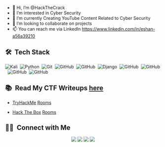 - 👋 Hi, I’m @HackTheCrack
- 👀 I’m interested in Cyber Security 
- 🎥 I’m currently Creating YouTube Content Related to Cyber Security 
- 🤝 I’m looking to collaborate on projects 
- 📫 You can reach me via LinkedIn https://www.linkedin.com/in/eshan-a56a39210

## 🛠 &nbsp;Tech Stack

![Kali](https://img.shields.io/badge/Kali-268BEE?style=for-the-badge&logo=kalilinux&logoColor=white)&nbsp;
![Python](https://img.shields.io/badge/python-3670A0?style=for-the-badge&logo=python&logoColor=ffdd54)&nbsp;
![Git](https://img.shields.io/badge/git-%23F05033.svg?style=for-the-badge&logo=git&logoColor=white)&nbsp;
![GitHub](https://img.shields.io/badge/github-%23121011.svg?style=for-the-badge&logo=github&logoColor=white)&nbsp;
![GitHub](https://img.shields.io/badge/C-00599C?style=for-the-badge&logo=c&logoColor=white)&nbsp;
![Django](https://img.shields.io/badge/django-%23092E20.svg?style=for-the-badge&logo=django&logoColor=white)&nbsp;
![GitHub](https://img.shields.io/badge/MySQL-00000F?style=for-the-badge&logo=mysql&logoColor=white)&nbsp;
![GitHub](https://img.shields.io/badge/SQLite-07405E?style=for-the-badge&logo=sqlite&logoColor=white)&nbsp;
![GitHub](https://img.shields.io/badge/Powershell-2CA5E0?style=for-the-badge&logo=powershell&logoColor=white)&nbsp;
![GitHub](https://img.shields.io/badge/Linux-FCC624?style=for-the-badge&logo=linux&logoColor=black)&nbsp;

## 📚 &nbsp;Read My CTF Writeups [here](https://nairitya03.github.io/CTF-WriteUps/) 

- [TryHackMe](https://tryhackme.com/) [Rooms](https://nairitya03.github.io/CTF-WriteUps/THM/) 


- [Hack The Box](https://www.hackthebox.eu/) [Rooms](https://nairitya03.github.io/CTF-WriteUps/HTB/) 


## 🤝🏻 &nbsp;Connect with Me

<p align="center"><a href="https://linkedin.com//in/eshan-a56a39210"><img src="https://img.shields.io/badge/-Eshan-white?style=plastic&logo=Linkedin&logoColor=blue"/></a> <a href="https://youtube.com//@Hack_The_Crack"><img src="https://img.shields.io/badge/-Hack_The_Crack-white?style=plastic&logo=Youtube&logoColor=red"/></a> </a>  <a href="mailto:cracker.eshan@gmail.com"><img src="https://img.shields.io/badge/-Gmail-white?style=plastic&logo=gmail&logoColor=red"/></a>  <a href="https://www.instagram.com/hack_the_crack/"><img src="https://img.shields.io/badge/-hack_the_crack-white?style=plastic&logo=instagram&logoColor=purple"/></a> </p>

